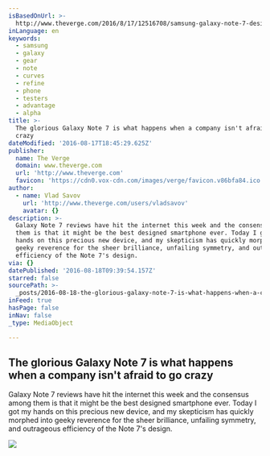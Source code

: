 ```yaml
---
isBasedOnUrl: >-
  http://www.theverge.com/2016/8/17/12516708/samsung-galaxy-note-7-design-curved-display
inLanguage: en
keywords:
  - samsung
  - galaxy
  - gear
  - note
  - curves
  - refine
  - phone
  - testers
  - advantage
  - alpha
title: >-
  The glorious Galaxy Note 7 is what happens when a company isn't afraid to go
  crazy
dateModified: '2016-08-17T18:45:29.625Z'
publisher:
  name: The Verge
  domain: www.theverge.com
  url: 'http://www.theverge.com'
  favicon: 'https://cdn0.vox-cdn.com/images/verge/favicon.v86bfa84.ico'
author:
  - name: Vlad Savov
    url: 'http://www.theverge.com/users/vladsavov'
    avatar: {}
description: >-
  Galaxy Note 7 reviews have hit the internet this week and the consensus among
  them is that it might be the best designed smartphone ever. Today I got my
  hands on this precious new device, and my skepticism has quickly morphed into
  geeky reverence for the sheer brilliance, unfailing symmetry, and outrageous
  efficiency of the Note 7's design.
via: {}
datePublished: '2016-08-18T09:39:54.157Z'
starred: false
sourcePath: >-
  _posts/2016-08-18-the-glorious-galaxy-note-7-is-what-happens-when-a-company-is.md
inFeed: true
hasPage: false
inNav: false
_type: MediaObject

---
```

<article style=""><h1>The glorious Galaxy Note 7 is what happens when a company isn't afraid to go crazy</h1><p>Galaxy Note 7 reviews have hit the internet this week and the consensus among them is that it might be the best designed smartphone ever. Today I got my hands on this precious new device, and my skepticism has quickly morphed into geeky reverence for the sheer brilliance, unfailing symmetry, and outrageous efficiency of the Note 7's design.</p><img src="https://cdn1.vox-cdn.com/thumbor/qrVRiDCbKt_CGAEufqENUAmg77c=/0x107:2039x1254/1600x900/cdn0.vox-cdn.com/uploads/chorus_image/image/50421489/jbareham_160811_1180_B_0045.0.0.jpg" /></article>
